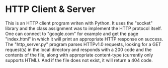 # HTTP Client & Server
This is an HTTP client program writen with Python.
It uses the "socket" library and the class assignment was to implement the HTTP protocol itself. One can connect to "google.com" for example and get the page "index.html" in which it will print an appropriate HTTP response on success.
The "http_server.py" program parses HTTPv1.0 requests, looking for a GET request(s) in the local directory and responds with a 200 code and the contents of the file, along with appropriate content-type (currently only supports HTML). And if the file does not exist, it will return a 404 code.
